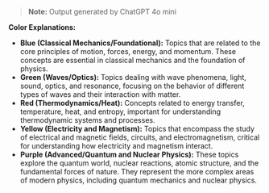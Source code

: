> **Note:** Output generated by ChatGPT 4o mini

**Color Explanations:**

- **Blue (Classical Mechanics/Foundational):** Topics that are related to the core principles of motion, forces, energy, and momentum. These concepts are essential in classical mechanics and the foundation of physics.
- **Green (Waves/Optics):** Topics dealing with wave phenomena, light, sound, optics, and resonance, focusing on the behavior of different types of waves and their interaction with matter.
- **Red (Thermodynamics/Heat):** Concepts related to energy transfer, temperature, heat, and entropy, important for understanding thermodynamic systems and processes.
- **Yellow (Electricity and Magnetism):** Topics that encompass the study of electrical and magnetic fields, circuits, and electromagnetism, critical for understanding how electricity and magnetism interact.
- **Purple (Advanced/Quantum and Nuclear Physics):** These topics explore the quantum world, nuclear reactions, atomic structure, and the fundamental forces of nature. They represent the more complex areas of modern physics, including quantum mechanics and nuclear physics.